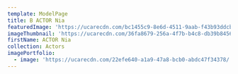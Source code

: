 ```yaml
---
template: ModelPage
title: B ACTOR Nia
featuredImage: 'https://ucarecdn.com/bc1455c9-8e6d-4511-9aab-f43b93ddcb86/'
imageThumbnail: 'https://ucarecdn.com/36fa8679-256a-4f7b-b4c8-db39b8456ec8/'
firstName: ACTOR Nia
collection: Actors
imagePortfolio:
  - image: 'https://ucarecdn.com/22efe640-a1a9-47a8-bcb0-abdc47f34378/'
---
```


